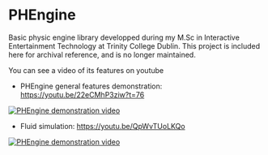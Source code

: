 # PHEngine

Basic physic engine library developped during my M.Sc in Interactive Entertainment Technology at Trinity College Dublin.
This project is included here for archival reference, and is no longer maintained.

You can see a video of its features on youtube

- PHEngine general features demonstration: https://youtu.be/22eCMhP3ziw?t=76

[![PHEngine demonstration video](http://img.youtube.com/vi/22eCMhP3ziw/0.jpg)](https://youtu.be/22eCMhP3ziw?t=76 "PHEngine demonstration")

- Fluid simulation: https://youtu.be/QpWvTUoLKQo

[![PHEngine demonstration video](http://img.youtube.com/vi/QpWvTUoLKQo/0.jpg)](https://youtu.be/QpWvTUoLKQo "PHEngine fluid simulation")
